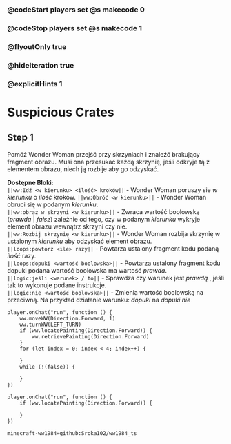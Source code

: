 ### @codeStart players set @s makecode 0
### @codeStop players set @s makecode 1

### @flyoutOnly true
### @hideIteration true 
### @explicitHints 1

# Suspicious Crates

## Step 1
Pomóż Wonder Woman przejść przy skrzyniach i znaleźć brakujący fragment obrazu. Musi ona przesukać każdą skrzynię, jeśli odkryje tą z elementem obrazu, niech ją rozbije aby go odzyskać.

**Dostępne Bloki:**  
``||ww:Idź <w kierunku> <ilość> kroków||`` - Wonder Woman poruszy sie *w kierunku* o *ilość* kroków. 
``||ww:Obróć <w kierunku>||`` - Wonder Woman obruci się w podanym *kierunku*.  
``||ww:obraz w skrzyni <w kierunku>||`` - Zwraca wartość boolowską (*prawda* | *fałsz*) zależnie od tego, czy w podanym *kierunku* wykryje element obrazu wewnątrz skrzyni czy nie.  
``||ww:Rozbij skrzynię <w kierunku>||`` - Wonder Woman rozbija skrzynię w ustalonym *kierunku* aby odzyskać element obrazu.  
``||loops:powtórz <ile> razy||`` - Powtarza ustalony fragment kodu podaną *ilość* razy.  
``||loops:dopuki <wartość boolowska>||`` - Powtarza ustalony fragment kodu dopuki podana wartość boolowska ma wartość *prawda*.  
``||logic:jeśli <warunek> / to||`` - Sprawdza czy warunek jest *prawdą* , jeśli tak to wykonuje podane instrukcje.  
``||logic:nie <wartość boolowska>||`` - Zmienia wartość boolowską na przeciwną. Na przykład działanie warunku: *dopuki <prawda>* na *dopuki nie <prawda>*  

```ghost
player.onChat("run", function () {
    ww.moveWW(Direction.Forward, 1)
    ww.turnWW(LEFT_TURN)
    if (ww.locatePainting(Direction.Forward)) {
        ww.retrievePainting(Direction.Forward)
    }
    for (let index = 0; index < 4; index++) {
        
    }
    while (!(false)) {
        
    }	
})
```
```template
player.onChat("run", function () {
    if (ww.locatePainting(Direction.Forward)) {

    }
})
```
```package
minecraft-ww1984=github:Sroka102/ww1984_ts
```
